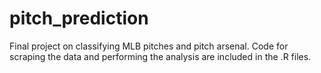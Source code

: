 # pitch_prediction
Final project on classifying MLB pitches and pitch arsenal. Code for scraping the data and performing the analysis are included in the .R files.

